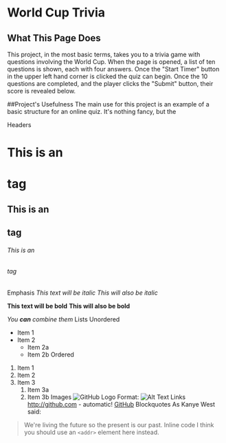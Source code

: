 # World Cup Trivia
## What This Page Does
This project, in the most basic terms, takes you to a trivia game with questions involving the World Cup.
When the page is opened, a list of ten questions is shown, each with four answers.
Once the "Start Timer" button in the upper left hand corner is clicked the quiz can begin.
Once the 10 questions are completed, and the player clicks the "Submit" button, their score is revealed below.

##Project's Usefulness
The main use for this project is an example of a basic structure for an online quiz. It's nothing fancy,
but the 





Headers
# This is an <h1> tag
## This is an <h2> tag
###### This is an <h6> tag
Emphasis
*This text will be italic*
_This will also be italic_

**This text will be bold**
__This will also be bold__

_You **can** combine them_
Lists
Unordered
* Item 1
* Item 2
  * Item 2a
  * Item 2b
Ordered
1. Item 1
1. Item 2
1. Item 3
   1. Item 3a
   1. Item 3b
Images
![GitHub Logo](/images/logo.png)
Format: ![Alt Text](url)
Links
http://github.com - automatic!
[GitHub](http://github.com)
Blockquotes
As Kanye West said:

> We're living the future so
> the present is our past.
Inline code
I think you should use an
`<addr>` element here instead.